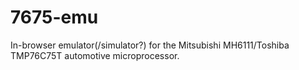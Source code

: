 # 7675-emu

In-browser emulator(/simulator?) for the Mitsubishi MH6111/Toshiba TMP76C75T automotive microprocessor.
